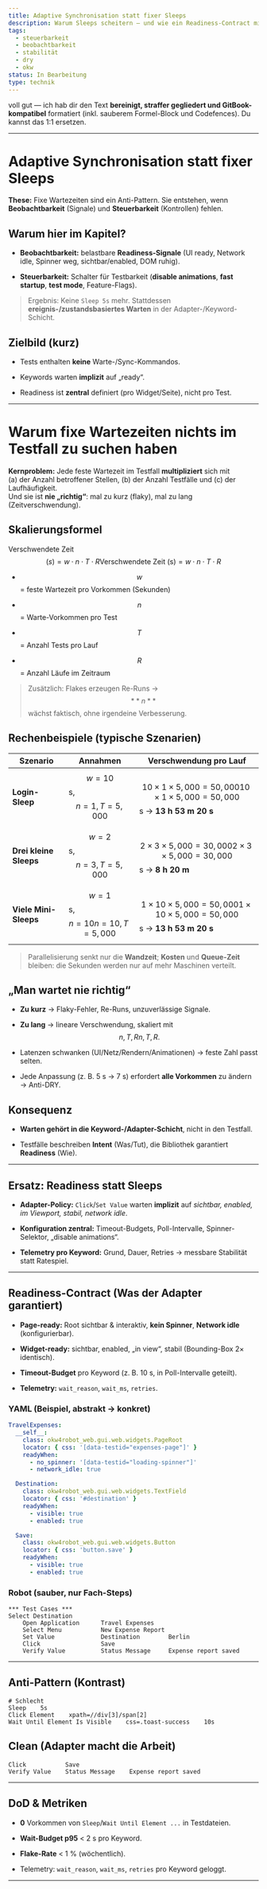 ```yaml
---
title: Adaptive Synchronisation statt fixer Sleeps
description: Warum Sleeps scheitern – und wie ein Readiness-Contract mit Observability & Controllability sie ersetzt.
tags:
  - steuerbarkeit
  - beobachtbarkeit
  - stabilität
  - dry
  - okw
status: In Bearbeitung
type: technik
---
```


voll gut — ich hab dir den Text **bereinigt, straffer gegliedert und GitBook-kompatibel** formatiert (inkl. sauberem Formel-Block und Codefences). Du kannst das 1:1 ersetzen.

---

# Adaptive Synchronisation statt fixer Sleeps

**These:** Fixe Wartezeiten sind ein Anti-Pattern. Sie entstehen, wenn **Beobachtbarkeit** (Signale) und **Steuerbarkeit** (Kontrollen) fehlen.

## Warum hier im Kapitel?

- **Beobachtbarkeit:** belastbare **Readiness-Signale** (UI ready, Network idle, Spinner weg, sichtbar/enabled, DOM ruhig).
    
- **Steuerbarkeit:** Schalter für Testbarkeit (**disable animations**, **fast startup**, **test mode**, Feature-Flags).
    

> Ergebnis: Keine `Sleep 5s` mehr. Stattdessen **ereignis-/zustandsbasiertes Warten** in der Adapter-/Keyword-Schicht.

## Zielbild (kurz)

- Tests enthalten **keine** Warte-/Sync-Kommandos.
    
- Keywords warten **implizit** auf „ready“.
    
- Readiness ist **zentral** definiert (pro Widget/Seite), nicht pro Test.
    

---

# Warum fixe Wartezeiten nichts im Testfall zu suchen haben

**Kernproblem:** Jede feste Wartezeit im Testfall **multipliziert** sich mit  
(a) der Anzahl betroffener Stellen, (b) der Anzahl Testfälle und (c) der Laufhäufigkeit.  
Und sie ist **nie „richtig“**: mal zu kurz (flaky), mal zu lang (Zeitverschwendung).

## Skalierungsformel

Verschwendete Zeit $$(s)=w⋅n⋅T⋅R\text{Verschwendete Zeit (s)} = w \cdot n \cdot T \cdot R$$

- $$w$$ = feste Wartezeit pro Vorkommen (Sekunden)
    
- $$n$$ = Warte-Vorkommen pro Test
    
- $$T$$ = Anzahl Tests pro Lauf
    
- $$R$$ = Anzahl Läufe im Zeitraum
    

> Zusätzlich: Flakes erzeugen Re-Runs → $$**n**$$ wächst faktisch, ohne irgendeine Verbesserung.

## Rechenbeispiele (typische Szenarien)

|Szenario|Annahmen|Verschwendung pro Lauf|
|----------------------|---|---|
|**Login-Sleep**       |$$w=10$$ s, $$n=1, T=5,000$$    |$$10×1×5,000=50,00010 \times 1 \times 5{,}000 = 50{,}000$$ s → **13 h 53 m 20 s**|
|**Drei kleine Sleeps**|$$w=2$$ s, $$n=3, T=5,000$$     |$$2×3×5,000=30,0002 \times 3 \times 5{,}000 = 30{,}000$$ s → **8 h 20 m**|
|**Viele Mini-Sleeps** |$$w=1$$ s, $$n=10n=10, T=5,000$$ |$$1×10×5,000=50,0001 \times 10 \times 5{,}000 = 50{,}000$$ s → **13 h 53 m 20 s**|

> Parallelisierung senkt nur die **Wandzeit**; **Kosten** und **Queue-Zeit** bleiben: die Sekunden werden nur auf mehr Maschinen verteilt.

## „Man wartet nie richtig“

- **Zu kurz** → Flaky-Fehler, Re-Runs, unzuverlässige Signale.
    
- **Zu lang** → lineare Verschwendung, skaliert mit $$n,T,Rn, T, R.$$
    
- Latenzen schwanken (UI/Netz/Rendern/Animationen) → feste Zahl passt selten.
    
- Jede Anpassung (z. B. 5 s → 7 s) erfordert **alle Vorkommen** zu ändern → Anti-DRY.
    

## Konsequenz

- **Warten gehört in die Keyword-/Adapter-Schicht**, nicht in den Testfall.
    
- Testfälle beschreiben **Intent** (Was/Tut), die Bibliothek garantiert **Readiness** (Wie).
    

---

## Ersatz: Readiness statt Sleeps

- **Adapter-Policy:** `Click`/`Set Value` warten **implizit** auf _sichtbar, enabled, im Viewport, stabil, network idle_.
    
- **Konfiguration zentral:** Timeout-Budgets, Poll-Intervalle, Spinner-Selektor, „disable animations“.
    
- **Telemetry pro Keyword:** Grund, Dauer, Retries → messbare Stabilität statt Ratespiel.
    

---

## Readiness-Contract (Was der Adapter garantiert)

- **Page-ready:** Root sichtbar & interaktiv, **kein Spinner**, **Network idle** (konfigurierbar).
    
- **Widget-ready:** sichtbar, enabled, „in view“, stabil (Bounding-Box 2× identisch).
    
- **Timeout-Budget** pro Keyword (z. B. 10 s, in Poll-Intervalle geteilt).
    
- **Telemetry:** `wait_reason`, `wait_ms`, `retries`.
    

### YAML (Beispiel, abstrakt → konkret)

```yaml
TravelExpenses:
  __self__:
    class: okw4robot_web.gui.web.widgets.PageRoot
    locator: { css: '[data-testid="expenses-page"]' }
    readyWhen:
      - no_spinner: '[data-testid="loading-spinner"]'
      - network_idle: true

  Destination:
    class: okw4robot_web.gui.web.widgets.TextField
    locator: { css: '#destination' }
    readyWhen:
      - visible: true
      - enabled: true

  Save:
    class: okw4robot_web.gui.web.widgets.Button
    locator: { css: 'button.save' }
    readyWhen:
      - visible: true
      - enabled: true
```

### Robot (sauber, nur Fach-Steps)

```robot
*** Test Cases ***
Select Destination
    Open Application      Travel Expenses
    Select Menu           New Expense Report
    Set Value             Destination        Berlin
    Click                 Save
    Verify Value          Status Message     Expense report saved
```

---

## Anti-Pattern (Kontrast)

```robot
# Schlecht
Sleep    5s
Click Element    xpath=//div[3]/span[2]
Wait Until Element Is Visible    css=.toast-success    10s
```

## Clean (Adapter macht die Arbeit)

```robot
Click           Save
Verify Value    Status Message    Expense report saved
```

---

## DoD & Metriken

- **0** Vorkommen von `Sleep`/`Wait Until Element ...` in Testdateien.
    
- **Wait-Budget p95** < 2 s pro Keyword.
    
- **Flake-Rate** < 1 % (wöchentlich).
    
- Telemetry: `wait_reason`, `wait_ms`, `retries` pro Keyword geloggt.
    

---
